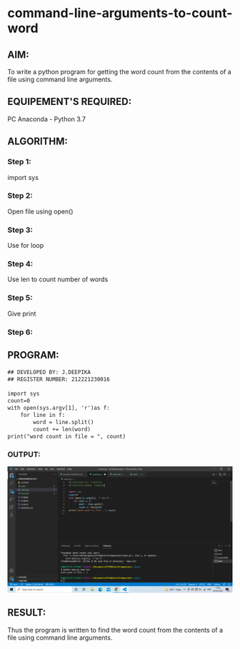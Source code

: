 # command-line-arguments-to-count-word
## AIM:
To write a python program for getting the word count from the contents of a file using command line arguments.
## EQUIPEMENT'S REQUIRED: 
PC
Anaconda - Python 3.7
## ALGORITHM: 
### Step 1:
import sys

### Step 2: 
Open file using open()
 
### Step 3: 
Use for loop

### Step 4:  
Use len to count number of words

### Step 5: 
Give print

### Step 6: 

## PROGRAM:
```
## DEVELOPED BY: J.DEEPIKA
## REGISTER NUMBER: 212221230016

import sys
count=0
with open(sys.argv[1], 'r')as f:
    for line in f:
        word = line.split()
        count += len(word)
print("word count in file = ", count)     

```

### OUTPUT:
![output](.//W1.PNG)



## RESULT:
Thus the program is written to find the word count from the contents of a file using command line arguments.
